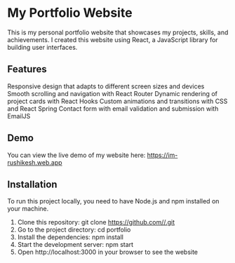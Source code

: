 # My Portfolio Website
This is my personal portfolio website that showcases my projects, skills, and achievements. I created this website using React, a JavaScript library for building user interfaces.

## Features
Responsive design that adapts to different screen sizes and devices
Smooth scrolling and navigation with React Router
Dynamic rendering of project cards with React Hooks
Custom animations and transitions with CSS and React Spring
Contact form with email validation and submission with EmailJS
## Demo
You can view the live demo of my website here: https://im-rushikesh.web.app

## Installation
To run this project locally, you need to have Node.js and npm installed on your machine.

1. Clone this repository: git clone [https://github.com/<your-username>/<your-repository-name>.git](https://github.com/Rushizzz/portfolio.git)
2. Go to the project directory: cd portfolio
3. Install the dependencies: npm install
4. Start the development server: npm start
5. Open http://localhost:3000 in your browser to see the website
